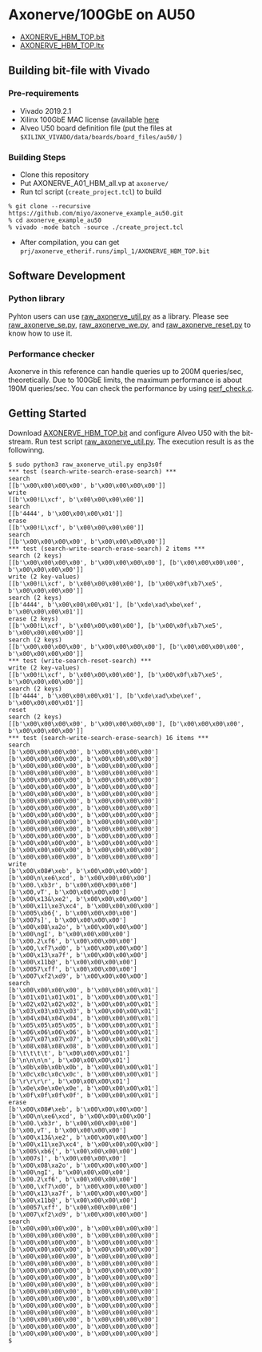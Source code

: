 # Axonerve/100GbE on AU50

* [AXONERVE_HBM_TOP.bit](./bin/AXONERVE_HBM_TOP.bit (5min. limited version))
* [AXONERVE_HBM_TOP.ltx](./bin/AXONERVE_HBM_TOP.ltx)

## Building bit-file with Vivado

### Pre-requirements

* Vivado 2019.2.1
* Xilinx 100GbE MAC license (available [here](https://www.xilinx.com/products/intellectual-property/cmac_usplus.html)
* Alveo U50 board definition file (put the files at `$XILINX_VIVADO/data/boards/board_files/au50/` )

### Building Steps

* Clone this repository
* Put AXONERVE_A01_HBM_all.vp at `axonerve/`
* Run tcl script (`create_project.tcl`) to build

```
% git clone --recursive https://github.com/miyo/axonerve_example_au50.git
% cd axonerve_example_au50
% vivado -mode batch -source ./create_project.tcl
```

* After compilation, you can get `prj/axonerve_etherif.runs/impl_1/AXONERVE_HBM_TOP.bit`

## Software Development

### Python library

Pyhton users can use [raw_axonerve_util.py](./software/raw_axonerve_util.py) as a library. Please see [raw_axonerve_se.py](./software/raw_axonerve_se.py), [raw_axonerve_we.py](./software/raw_axonerve_we.py), and [raw_axonerve_reset.py](./software/raw_axonerve_reset.py) to know how to use it.

### Performance checker

Axonerve in this reference can handle queries up to 200M queries/sec, theoretically. Due to 100GbE limits, the maximum performance is about 190M queries/sec. You can check the performance by using [perf_check.c](./software/perf_check.c).

## Getting Started

Download [AXONERVE_HBM_TOP.bit](./bin/AXONERVE_HBM_TOP.bit) and configure Alveo U50 with the bit-stream. Run test script [raw_axonerve_util.py](./software/raw_axonerve_util.py). The execution result is as the followinng.

```
$ sudo python3 raw_axonerve_util.py enp3s0f
*** test (search-write-search-erase-search) ***
search
[[b'\x00\x00\x00\x00', b'\x00\x00\x00\x00']]
write
[[b'\x00!L\xcf', b'\x00\x00\x00\x00']]
search
[[b'4444', b'\x00\x00\x00\x01']]
erase
[[b'\x00!L\xcf', b'\x00\x00\x00\x00']]
search
[[b'\x00\x00\x00\x00', b'\x00\x00\x00\x00']]
*** test (search-write-search-erase-search) 2 items ***
search (2 keys)
[[b'\x00\x00\x00\x00', b'\x00\x00\x00\x00'], [b'\x00\x00\x00\x00', b'\x00\x00\x00\x00']]
write (2 key-values)
[[b'\x00!L\xcf', b'\x00\x00\x00\x00'], [b'\x00\x0f\xb7\xe5', b'\x00\x00\x00\x00']]
search (2 keys)
[[b'4444', b'\x00\x00\x00\x01'], [b'\xde\xad\xbe\xef', b'\x00\x00\x00\x01']]
erase (2 keys)
[[b'\x00!L\xcf', b'\x00\x00\x00\x00'], [b'\x00\x0f\xb7\xe5', b'\x00\x00\x00\x00']]
search (2 keys)
[[b'\x00\x00\x00\x00', b'\x00\x00\x00\x00'], [b'\x00\x00\x00\x00', b'\x00\x00\x00\x00']]
*** test (write-search-reset-search) ***
write (2 key-values)
[[b'\x00!L\xcf', b'\x00\x00\x00\x00'], [b'\x00\x0f\xb7\xe5', b'\x00\x00\x00\x00']]
search (2 keys)
[[b'4444', b'\x00\x00\x00\x01'], [b'\xde\xad\xbe\xef', b'\x00\x00\x00\x01']]
reset
search (2 keys)
[[b'\x00\x00\x00\x00', b'\x00\x00\x00\x00'], [b'\x00\x00\x00\x00', b'\x00\x00\x00\x00']]
*** test (search-write-search-erase-search) 16 items ***
search
[b'\x00\x00\x00\x00', b'\x00\x00\x00\x00']
[b'\x00\x00\x00\x00', b'\x00\x00\x00\x00']
[b'\x00\x00\x00\x00', b'\x00\x00\x00\x00']
[b'\x00\x00\x00\x00', b'\x00\x00\x00\x00']
[b'\x00\x00\x00\x00', b'\x00\x00\x00\x00']
[b'\x00\x00\x00\x00', b'\x00\x00\x00\x00']
[b'\x00\x00\x00\x00', b'\x00\x00\x00\x00']
[b'\x00\x00\x00\x00', b'\x00\x00\x00\x00']
[b'\x00\x00\x00\x00', b'\x00\x00\x00\x00']
[b'\x00\x00\x00\x00', b'\x00\x00\x00\x00']
[b'\x00\x00\x00\x00', b'\x00\x00\x00\x00']
[b'\x00\x00\x00\x00', b'\x00\x00\x00\x00']
[b'\x00\x00\x00\x00', b'\x00\x00\x00\x00']
[b'\x00\x00\x00\x00', b'\x00\x00\x00\x00']
[b'\x00\x00\x00\x00', b'\x00\x00\x00\x00']
[b'\x00\x00\x00\x00', b'\x00\x00\x00\x00']
write
[b'\x00\x08#\xeb', b'\x00\x00\x00\x00']
[b'\x00\n\xe6\xcd', b'\x00\x00\x00\x00']
[b'\x00.\xb3r', b'\x00\x00\x00\x00']
[b'\x00,vT', b'\x00\x00\x00\x00']
[b'\x00\x13&\xe2', b'\x00\x00\x00\x00']
[b'\x00\x11\xe3\xc4', b'\x00\x00\x00\x00']
[b'\x005\xb6{', b'\x00\x00\x00\x00']
[b'\x007s]', b'\x00\x00\x00\x00']
[b'\x00\x08\xa2o', b'\x00\x00\x00\x00']
[b'\x00\ngI', b'\x00\x00\x00\x00']
[b'\x00.2\xf6', b'\x00\x00\x00\x00']
[b'\x00,\xf7\xd0', b'\x00\x00\x00\x00']
[b'\x00\x13\xa7f', b'\x00\x00\x00\x00']
[b'\x00\x11b@', b'\x00\x00\x00\x00']
[b'\x0057\xff', b'\x00\x00\x00\x00']
[b'\x007\xf2\xd9', b'\x00\x00\x00\x00']
search
[b'\x00\x00\x00\x00', b'\x00\x00\x00\x01']
[b'\x01\x01\x01\x01', b'\x00\x00\x00\x01']
[b'\x02\x02\x02\x02', b'\x00\x00\x00\x01']
[b'\x03\x03\x03\x03', b'\x00\x00\x00\x01']
[b'\x04\x04\x04\x04', b'\x00\x00\x00\x01']
[b'\x05\x05\x05\x05', b'\x00\x00\x00\x01']
[b'\x06\x06\x06\x06', b'\x00\x00\x00\x01']
[b'\x07\x07\x07\x07', b'\x00\x00\x00\x01']
[b'\x08\x08\x08\x08', b'\x00\x00\x00\x01']
[b'\t\t\t\t', b'\x00\x00\x00\x01']
[b'\n\n\n\n', b'\x00\x00\x00\x01']
[b'\x0b\x0b\x0b\x0b', b'\x00\x00\x00\x01']
[b'\x0c\x0c\x0c\x0c', b'\x00\x00\x00\x01']
[b'\r\r\r\r', b'\x00\x00\x00\x01']
[b'\x0e\x0e\x0e\x0e', b'\x00\x00\x00\x01']
[b'\x0f\x0f\x0f\x0f', b'\x00\x00\x00\x01']
erase
[b'\x00\x08#\xeb', b'\x00\x00\x00\x00']
[b'\x00\n\xe6\xcd', b'\x00\x00\x00\x00']
[b'\x00.\xb3r', b'\x00\x00\x00\x00']
[b'\x00,vT', b'\x00\x00\x00\x00']
[b'\x00\x13&\xe2', b'\x00\x00\x00\x00']
[b'\x00\x11\xe3\xc4', b'\x00\x00\x00\x00']
[b'\x005\xb6{', b'\x00\x00\x00\x00']
[b'\x007s]', b'\x00\x00\x00\x00']
[b'\x00\x08\xa2o', b'\x00\x00\x00\x00']
[b'\x00\ngI', b'\x00\x00\x00\x00']
[b'\x00.2\xf6', b'\x00\x00\x00\x00']
[b'\x00,\xf7\xd0', b'\x00\x00\x00\x00']
[b'\x00\x13\xa7f', b'\x00\x00\x00\x00']
[b'\x00\x11b@', b'\x00\x00\x00\x00']
[b'\x0057\xff', b'\x00\x00\x00\x00']
[b'\x007\xf2\xd9', b'\x00\x00\x00\x00']
search
[b'\x00\x00\x00\x00', b'\x00\x00\x00\x00']
[b'\x00\x00\x00\x00', b'\x00\x00\x00\x00']
[b'\x00\x00\x00\x00', b'\x00\x00\x00\x00']
[b'\x00\x00\x00\x00', b'\x00\x00\x00\x00']
[b'\x00\x00\x00\x00', b'\x00\x00\x00\x00']
[b'\x00\x00\x00\x00', b'\x00\x00\x00\x00']
[b'\x00\x00\x00\x00', b'\x00\x00\x00\x00']
[b'\x00\x00\x00\x00', b'\x00\x00\x00\x00']
[b'\x00\x00\x00\x00', b'\x00\x00\x00\x00']
[b'\x00\x00\x00\x00', b'\x00\x00\x00\x00']
[b'\x00\x00\x00\x00', b'\x00\x00\x00\x00']
[b'\x00\x00\x00\x00', b'\x00\x00\x00\x00']
[b'\x00\x00\x00\x00', b'\x00\x00\x00\x00']
[b'\x00\x00\x00\x00', b'\x00\x00\x00\x00']
[b'\x00\x00\x00\x00', b'\x00\x00\x00\x00']
[b'\x00\x00\x00\x00', b'\x00\x00\x00\x00']
$ 
```


